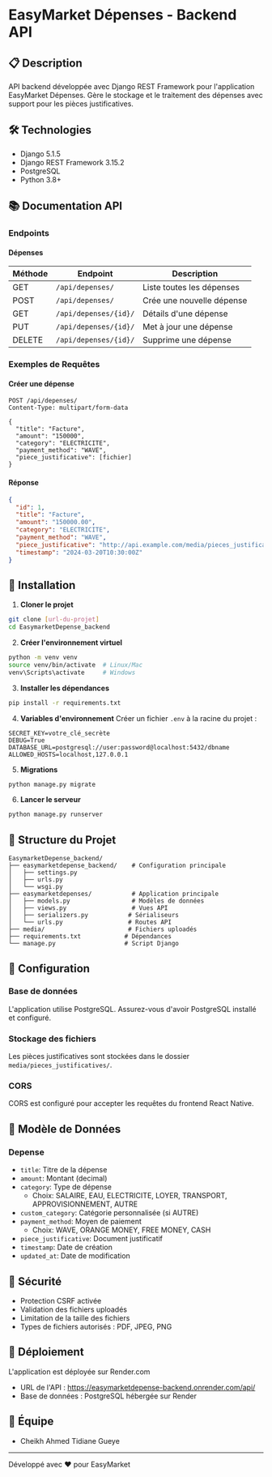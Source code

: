 # EasyMarket Dépenses - Backend API

## 📋 Description
API backend développée avec Django REST Framework pour l'application EasyMarket Dépenses. Gère le stockage et le traitement des dépenses avec support pour les pièces justificatives.

## 🛠 Technologies
- Django 5.1.5
- Django REST Framework 3.15.2
- PostgreSQL
- Python 3.8+

## 📚 Documentation API

### Endpoints

#### Dépenses
| Méthode | Endpoint | Description |
|---------|----------|-------------|
| GET | `/api/depenses/` | Liste toutes les dépenses |
| POST | `/api/depenses/` | Crée une nouvelle dépense |
| GET | `/api/depenses/{id}/` | Détails d'une dépense |
| PUT | `/api/depenses/{id}/` | Met à jour une dépense |
| DELETE | `/api/depenses/{id}/` | Supprime une dépense |

### Exemples de Requêtes

#### Créer une dépense
```http
POST /api/depenses/
Content-Type: multipart/form-data

{
  "title": "Facture",
  "amount": "150000",
  "category": "ELECTRICITE",
  "payment_method": "WAVE",
  "piece_justificative": [fichier]
}
```

#### Réponse
```json
{
  "id": 1,
  "title": "Facture",
  "amount": "150000.00",
  "category": "ELECTRICITE",
  "payment_method": "WAVE",
  "piece_justificative": "http://api.example.com/media/pieces_justificatives/facture.pdf",
  "timestamp": "2024-03-20T10:30:00Z"
}
```

## 🚀 Installation

1. **Cloner le projet**
```bash
git clone [url-du-projet]
cd EasymarketDepense_backend
```

2. **Créer l'environnement virtuel**
```bash
python -m venv venv
source venv/bin/activate  # Linux/Mac
venv\Scripts\activate     # Windows
```

3. **Installer les dépendances**
```bash
pip install -r requirements.txt
```

4. **Variables d'environnement**
Créer un fichier `.env` à la racine du projet :
```env
SECRET_KEY=votre_clé_secrète
DEBUG=True
DATABASE_URL=postgresql://user:password@localhost:5432/dbname
ALLOWED_HOSTS=localhost,127.0.0.1
```

5. **Migrations**
```bash
python manage.py migrate
```

6. **Lancer le serveur**
```bash
python manage.py runserver
```

## 📝 Structure du Projet
```
EasymarketDepense_backend/
├── easymarketdepense_backend/    # Configuration principale
│   ├── settings.py
│   ├── urls.py
│   └── wsgi.py
├── easymarketdepenses/           # Application principale
│   ├── models.py                 # Modèles de données
│   ├── views.py                  # Vues API
│   ├── serializers.py           # Sérialiseurs
│   └── urls.py                  # Routes API
├── media/                       # Fichiers uploadés
├── requirements.txt            # Dépendances
└── manage.py                   # Script Django
```

## 🔧 Configuration

### Base de données
L'application utilise PostgreSQL. Assurez-vous d'avoir PostgreSQL installé et configuré.

### Stockage des fichiers
Les pièces justificatives sont stockées dans le dossier `media/pieces_justificatives/`.

### CORS
CORS est configuré pour accepter les requêtes du frontend React Native.

## 📱 Modèle de Données

### Depense
- `title`: Titre de la dépense
- `amount`: Montant (decimal)
- `category`: Type de dépense
  - Choix: SALAIRE, EAU, ELECTRICITE, LOYER, TRANSPORT, APPROVISIONNEMENT, AUTRE
- `custom_category`: Catégorie personnalisée (si AUTRE)
- `payment_method`: Moyen de paiement
  - Choix: WAVE, ORANGE MONEY, FREE MONEY, CASH
- `piece_justificative`: Document justificatif
- `timestamp`: Date de création
- `updated_at`: Date de modification

## 🔐 Sécurité
- Protection CSRF activée
- Validation des fichiers uploadés
- Limitation de la taille des fichiers
- Types de fichiers autorisés : PDF, JPEG, PNG

## 🚀 Déploiement
L'application est déployée sur Render.com
- URL de l'API : https://easymarketdepense-backend.onrender.com/api/
- Base de données : PostgreSQL hébergée sur Render

## 👥 Équipe
- Cheikh Ahmed Tidiane Gueye

---
Développé avec ❤️ pour EasyMarket
